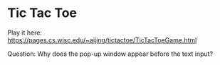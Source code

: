 # Tic Tac Toe  
Play it here: https://pages.cs.wisc.edu/~aijing/tictactoe/TicTacToeGame.html  

Question: Why does the pop-up window appear before the text input?
